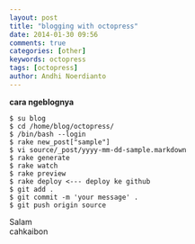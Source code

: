 ```yaml
---
layout: post
title: "blogging with octopress"
date: 2014-01-30 09:56
comments: true
categories: [other]
keywords: octopress
tags: [octopress]
author: Andhi Noerdianto
---
```

**cara ngeblognya**
```
$ su blog
$ cd /home/blog/octopress/
$ /bin/bash --login
$ rake new_post["sample"]
$ vi source/_post/yyyy-mm-dd-sample.markdown
$ rake generate
$ rake watch
$ rake preview
$ rake deploy <--- deploy ke github
$ git add .
$ git commit -m 'your message' .
$ git push origin source
```

Salam<br />cahkaibon
